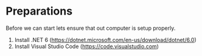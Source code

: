 # Preparations

Before we can start lets ensure that out computer is setup properly.

1. Install .NET 6 (https://dotnet.microsoft.com/en-us/download/dotnet/6.0)
2. Install Visual Studio Code (https://code.visualstudio.com)